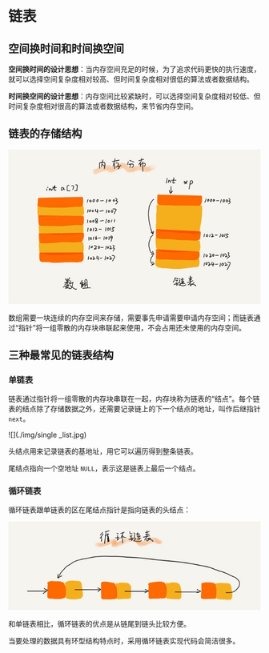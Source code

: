 # 链表

## 空间换时间和时间换空间

**空间换时间的设计思想**：当内存空间充足的时候，为了追求代码更快的执行速度，就可以选择空间复杂度相对较高、但时间复杂度相对很低的算法或者数据结构。

**时间换空间的设计思想**：内存空间比较紧缺时，可以选择空间复杂度相对较低、但时间复杂度相对很高的算法或者数据结构，来节省内存空间。

## 链表的存储结构

![](./img/list.jpg)

数组需要一块连续的内存空间来存储，需要事先申请需要申请内存空间；而链表通过“指针”将一组零散的内存块串联起来使用，不会占用还未使用的内存空间。

## 三种最常见的链表结构

### 单链表
链表通过指针将一组零散的内存块串联在一起，内存块称为链表的“结点”。每个链表的结点除了存储数据之外，还需要记录链上的下一个结点的地址，叫作后继指针 `next`。

![](./img/single _list.jpg)

头结点用来记录链表的基地址，用它可以遍历得到整条链表。

尾结点指向一个空地址 `NULL`，表示这是链表上最后一个结点。

### 循环链表

循环链表跟单链表的区在尾结点指针是指向链表的头结点：

![](./img/circular_list.jpg)

和单链表相比，循环链表的优点是从链尾到链头比较方便。

当要处理的数据具有环型结构特点时，采用循环链表实现代码会简洁很多。



















